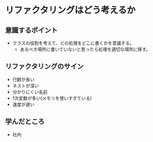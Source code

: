 # リファクタリングはどう考えるか
## 意識するポイント
- クラスの役割を考えて、どの処理をどこに書くかを意識する。
    - あるべき場所に書いていないと思ったら処理を適切な場所に移す。

## リファクタリングのサイン
- 行数が長い
- ネストが深い
- 分かりにくい名前
- 1次変数が多い(メモリを使いすぎている)
- 速度が遅い

## 学んだところ
- 社内
